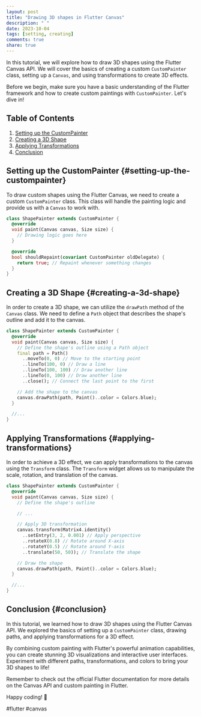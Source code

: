 ```yaml
---
layout: post
title: "Drawing 3D shapes in Flutter Canvas"
description: " "
date: 2023-10-04
tags: [setting, creating]
comments: true
share: true
---
```


In this tutorial, we will explore how to draw 3D shapes using the Flutter Canvas API. We will cover the basics of creating a custom `CustomPainter` class, setting up a `Canvas`, and using transformations to create 3D effects.

Before we begin, make sure you have a basic understanding of the Flutter framework and how to create custom paintings with `CustomPainter`. Let's dive in!

## Table of Contents
1. [Setting up the CustomPainter](#setting-up-the-custompainter)
2. [Creating a 3D Shape](#creating-a-3d-shape)
3. [Applying Transformations](#applying-transformations)
4. [Conclusion](#conclusion)

## Setting up the CustomPainter {#setting-up-the-custompainter}
To draw custom shapes using the Flutter Canvas, we need to create a custom `CustomPainter` class. This class will handle the painting logic and provide us with a `Canvas` to work with.

```dart
class ShapePainter extends CustomPainter {
  @override
  void paint(Canvas canvas, Size size) {
    // Drawing logic goes here
  }

  @override
  bool shouldRepaint(covariant CustomPainter oldDelegate) {
    return true; // Repaint whenever something changes
  }
}
```

## Creating a 3D Shape {#creating-a-3d-shape}
In order to create a 3D shape, we can utilize the `drawPath` method of the `Canvas` class. We need to define a `Path` object that describes the shape's outline and add it to the canvas.

```dart
class ShapePainter extends CustomPainter {
  @override
  void paint(Canvas canvas, Size size) {
    // Define the shape's outline using a Path object
    final path = Path()
      ..moveTo(0, 0) // Move to the starting point
      ..lineTo(100, 0) // Draw a line
      ..lineTo(100, 100) // Draw another line
      ..lineTo(0, 100) // Draw another line
      ..close(); // Connect the last point to the first

    // Add the shape to the canvas
    canvas.drawPath(path, Paint()..color = Colors.blue);
  }

  //...
}
```

## Applying Transformations {#applying-transformations}
In order to achieve a 3D effect, we can apply transformations to the canvas using the `Transform` class. The `Transform` widget allows us to manipulate the scale, rotation, and translation of the canvas.

```dart
class ShapePainter extends CustomPainter {
  @override
  void paint(Canvas canvas, Size size) {
    // Define the shape's outline

    // ...

    // Apply 3D transformation
    canvas.transform(Matrix4.identity()
      ..setEntry(3, 2, 0.001) // Apply perspective
      ..rotateX(0.8) // Rotate around X-axis
      ..rotateY(0.5) // Rotate around Y-axis
      ..translate(50, 50)); // Translate the shape

    // Draw the shape
    canvas.drawPath(path, Paint()..color = Colors.blue);
  }

  //...
}
```

## Conclusion {#conclusion}
In this tutorial, we learned how to draw 3D shapes using the Flutter Canvas API. We explored the basics of setting up a `CustomPainter` class, drawing paths, and applying transformations for a 3D effect.

By combining custom painting with Flutter's powerful animation capabilities, you can create stunning 3D visualizations and interactive user interfaces. Experiment with different paths, transformations, and colors to bring your 3D shapes to life!

Remember to check out the official Flutter documentation for more details on the Canvas API and custom painting in Flutter.

Happy coding! 🚀 

#flutter #canvas